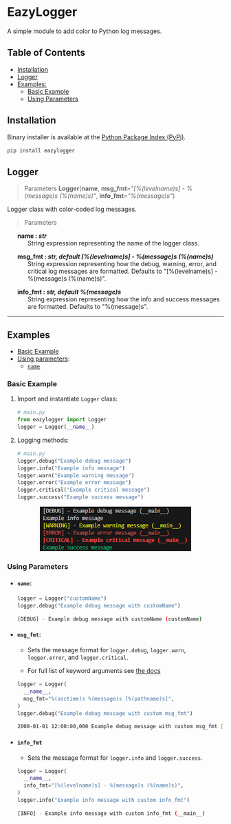 # EazyLogger

A simple module to add color to Python log messages.

## Table of Contents

- [Installation](#installation)
- [Logger](#logger)
- [Examples:](#examples)
  - [Basic Example](#basic-example)
  - [Using Parameters](#using-parameters)

## Installation

Binary installer is available at the [Python Package Index (PyPi)](#).

```bash
pip install eazylogger
```

## Logger

> Parameters
> <strong id='Logger'>Logger</strong>(<b>name</b>, <b>msg_fmt</b><i>="[%(levelname)s] - %(message)s (%(name)s)"</i>, <b>info_fmt</b><i>="%(message)s"</i>)

Logger class with color-coded log messages.

> Parameters

<ul style='list-style: none'>
	<li id='Logger-name'>
		<b>name : <i>str</i></b>
		<ul style='list-style: none'>
			<li id='Logger-name-description'>String expression representing the name of the logger class.</li>
		</ul>
	</li>
</ul>
<ul style='list-style: none'>
	<li id='Logger-msg_fmt'>
		<b>msg_fmt : <i>str, default [%(levelname)s] - %(message)s (%(name)s)</i></b>
		<ul style='list-style: none'>
			<li id='Logger-msg_fmt-description'>String expression representing how the debug, warning, error, and critical log messages are formatted. Defaults to "[%(levelname)s] - %(message)s (%(name)s)".</li>
		</ul>
	</li>
</ul>
<ul style='list-style: none'>
	<li id='Logger-info_fmt'>
		<b>info_fmt : <i>str, default %(message)s</i></b>
		<ul style='list-style: none'>
			<li id='Logger-info_fmt-description'>String expression representing how the info and success messages are formatted. Defaults to "%(message)s".</li>
		</ul>
	</li>
</ul>

<hr>

## Examples

- [Basic Example](#basic-example)
- [Using parameters](#customization):
  - [`name`](#name-parameter)

### Basic Example

1. Import and instantiate `Logger` class:

   ```python
   # main.py
   from eazylogger import Logger
   logger = Logger(__name__)
   ```

2. Logging methods:

   ```python
   # main.py
   logger.debug("Example debug message")
   logger.info("Example info message")
   logger.warn("Example warning message")
   logger.error("Example error message")
   logger.critical("Example critical message")
   logger.success("Example success message")
   ```

<p align='center'>
<img src="/assets/images/exampleOutput.png" />
</p>

### Using Parameters

- #### `name`:

  ```python
  logger = Logger("customName")
  logger.debug("Example debug message with customName")
  ```

  ```bash
  [DEBUG] - Example debug message with customName (customName)
  ```

- #### `msg_fmt`:

  - Sets the message format for `logger.debug`, `logger.warn`, `logger.error`, and `logger.critical`.

  - For full list of keyword arguments see [the docs](https://docs.python.org/3/library/logging.html#logrecord-attributes)

  ```python
  logger = Logger(
    __name__,
    msg_fmt="%(asctime)s %(message)s [%(pathname)s]",
  )
  logger.debug("Example debug message with custom msg_fmt")
  ```

  ```bash
  2000-01-01 12:00:00,000 Example debug message with custom msg_fmt [~\main.py]
  ```

- #### `info_fmt`
  - Sets the message format for `logger.info` and `logger.success`.
  ```python
  logger = Logger(
    __name__,
    info_fmt="[%(levelname)s] - %(message)s (%(name)s)",
  )
  logger.info("Example info message with custom info_fmt")
  ```
  ```bash
  [INFO] - Example info message with custom info_fmt (__main__)
  ```
